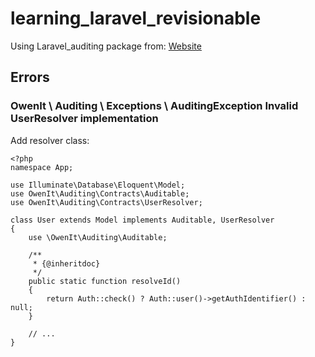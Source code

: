 # learning_laravel_revisionable

Using Laravel_auditing package from: [Website](http://laravel-auditing.com/docs/5.0/installation)


## Errors

### OwenIt \ Auditing \ Exceptions \ AuditingException Invalid UserResolver implementation

Add resolver class: 

```
<?php
namespace App;

use Illuminate\Database\Eloquent\Model;
use OwenIt\Auditing\Contracts\Auditable;
use OwenIt\Auditing\Contracts\UserResolver;

class User extends Model implements Auditable, UserResolver
{
    use \OwenIt\Auditing\Auditable;

    /**
     * {@inheritdoc}
     */
    public static function resolveId()
    {
        return Auth::check() ? Auth::user()->getAuthIdentifier() : null;
    }

    // ...
}
```
